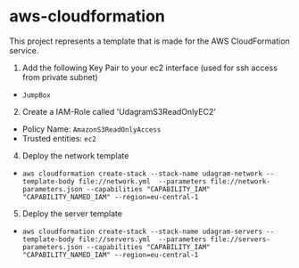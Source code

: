 # aws-cloudformation
This project represents a template that is made for the AWS CloudFormation service.

1. Add the following Key Pair to your ec2 interface (used for ssh access from private subnet)
 - `JumpBox`
2. Create a IAM-Role called 'UdagramS3ReadOnlyEC2'
 -  Policy Name: `AmazonS3ReadOnlyAccess`
 -  Trusted entities: `ec2`
4. Deploy the network template
 - `aws cloudformation create-stack --stack-name udagram-network --template-body file://network.yml  --parameters file://network-parameters.json --capabilities "CAPABILITY_IAM" "CAPABILITY_NAMED_IAM" --region=eu-central-1`
5. Deploy the server template
 - `aws cloudformation create-stack --stack-name udagram-servers --template-body file://servers.yml  --parameters file://servers-parameters.json --capabilities "CAPABILITY_IAM" "CAPABILITY_NAMED_IAM" --region=eu-central-1`
